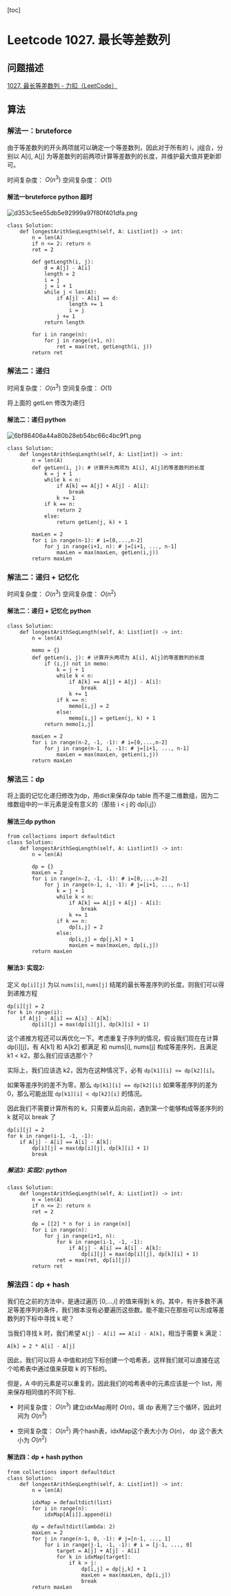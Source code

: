 
[toc]


# Leetcode 1027. 最长等差数列

## 问题描述

[1027. 最长等差数列 - 力扣（LeetCode）](https://leetcode-cn.com/problems/longest-arithmetic-sequence/)

## 算法

### 解法一：bruteforce

由于等差数列的开头两项就可以确定一个等差数列，因此对于所有的 i，j组合，分别以 A[i], A[j] 为等差数列的前两项计算等差数列的长度，并维护最大值并更新即可。

时间复杂度： $O(n^3)$
空间复杂度： $O(1)$

#### 解法一bruteforce python 超时

![d353c5ee55db5e92999a97f80f401dfa.png](evernotecid://8E200321-31A9-427B-BECA-CC44235980BC/appyinxiangcom/22483756/ENResource/p10646)

```
class Solution:
    def longestArithSeqLength(self, A: List[int]) -> int:
        n = len(A)
        if n <= 2: return n
        ret = 2

        def getLength(i, j):
            d = A[j] - A[i]
            length = 2
            i = j
            j = i + 1
            while j < len(A):
                if A[j] - A[i] == d:
                    length += 1
                    i = j
                j += 1
            return length

        for i in range(n):
            for j in range(i+1, n):
                ret = max(ret, getLength(i, j))
        return ret
```

### 解法二：递归

时间复杂度： $O(n^3)$
空间复杂度： $O(1)$

将上面的 getLen 修改为递归

#### 解法二：递归 python

![6bf86406a44a80b28eb54bc66c4bc9f1.png](evernotecid://7C71FA3B-B5E0-41C4-AF1B-AB35446A037A/appyinxiangcom/22483756/ENResource/p11649)

```
class Solution:
    def longestArithSeqLength(self, A: List[int]) -> int:
        n = len(A)
        def getLen(i, j): # 计算开头两项为 A[i], A[j]的等差数列的长度
            k = j + 1
            while k < n:
                if A[k] == A[j] + A[j] - A[i]:
                    break
                k += 1
            if k == n:
                return 2
            else:
                return getLen(j, k) + 1

        maxLen = 2
        for i in range(n-1): # i=[0,...,n-2]
            for j in range(i+1, n): # j=[i+1, ..., n-1]
                maxLen = max(maxLen, getLen(i,j))
        return maxLen
```



### 解法二：递归 + 记忆化 

时间复杂度： $O(n^3)$
空间复杂度： $O(n^2)$

#### 解法二：递归 + 记忆化 python

```
class Solution:
    def longestArithSeqLength(self, A: List[int]) -> int:
        n = len(A)

        memo = {}
        def getLen(i, j): # 计算开头两项为 A[i], A[j]的等差数列的长度
            if (i,j) not in memo:
                k = j + 1
                while k < n:
                    if A[k] == A[j] + A[j] - A[i]:
                        break
                    k += 1
                if k == n:
                    memo[i,j] = 2
                else:
                    memo[i,j] = getLen(j, k) + 1
            return memo[i,j]
    
        maxLen = 2
        for i in range(n-2, -1, -1): # i=[0,...,n-2]
            for j in range(n-1, i, -1): # j=[i+1, ..., n-1]
                maxLen = max(maxLen, getLen(i,j))
        return maxLen
```

### 解法三：dp

将上面的记忆化递归修改为dp，用dict来保存dp table 而不是二维数组，因为二维数组中的一半元素是没有意义的（那些 i < j 的 dp[i,j]）

#### 解法三dp python

```
from collections import defaultdict
class Solution:
    def longestArithSeqLength(self, A: List[int]) -> int:
        n = len(A)

        dp = {}
        maxLen = 2
        for i in range(n-2, -1, -1): # i=[0,...,n-2]
            for j in range(n-1, i, -1): # j=[i+1, ..., n-1]
                k = j + 1
                while k < n:
                    if A[k] == A[j] + A[j] - A[i]:
                        break
                    k += 1
                if k == n:
                    dp[i,j] = 2
                else:
                    dp[i,j] = dp[j,k] + 1
                    maxLen = max(maxLen, dp[i,j])
        return maxLen
```

#### 解法3: 实现2:

定义 `dp[i][j]` 为以 `nums[i]`, `nums[j]` 结尾的最长等差序列的长度。则我们可以得到递推方程

```
dp[i][j] = 2
for k in range(i):
    if A[j] - A[i] == A[i] - A[k]:
        dp[i][j] = max(dp[i][j], dp[k][i] + 1)
```

这个递推方程还可以再优化一下。考虑重复子序列的情况，假设我们现在在计算 dp[i][j]，有 A[k1] 和 A[k2] 都满足 和 nums[i], nums[j] 构成等差序列，且满足 k1 < k2，那么我们应该选那个？

实际上，我们应该选 k2，因为在这种情况下，必有 `dp[k1][i] <= dp[k2][i]`。

如果等差序列的差不为零，那么 `dp[k1][i] == dp[k2][i]`
如果等差序列的差为0，那么可能出现 `dp[k1][i] < dp[k2][i]` 的情况。

因此我们不需要计算所有的 k，只需要从后向前，遇到第一个能够构成等差序列的 k 就可以 break 了

```
dp[i][j] = 2
for k in range(i-1, -1, -1):
    if A[j] - A[i] == A[i] - A[k]:
        dp[i][j] = max(dp[i][j], dp[k][i] + 1)
        break
```

##### 解法3: 实现2: python

```
class Solution:
    def longestArithSeqLength(self, A: List[int]) -> int:
        n = len(A)
        if n <= 2: return n
        ret = 2

        dp = [[2] * n for i in range(n)]
        for i in range(n):
            for j in range(i+1, n):
                for k in range(i-1, -1, -1):
                    if A[j] - A[i] == A[i] - A[k]:
                        dp[i][j] = max(dp[i][j], dp[k][i] + 1)
                ret = max(ret, dp[i][j])
        return ret
```

### 解法四：dp + hash

我们在之前的方法中，是通过遍历 [0,...,i] 的值来得到 k 的。其中，有许多数不满足等差序列的条件，我们根本没有必要遍历这些数。能不能只在那些可以形成等差数列的下标中寻找 k 呢？

当我们寻找 k 时，我们希望 `A[j] - A[i] == A[i] - A[k]`，相当于需要 k 满足：

```
A[k] = 2 * A[i] - A[j]
```

因此，我们可以将 A 中值和对应下标创建一个哈希表，这样我们就可以直接在这个哈希表中通过值来获取 k 的下标的。

但是，A 中的元素是可以重复的，因此我们的哈希表中的元素应该是一个 list，用来保存相同值的不同下标.


- 时间复杂度： $O(n^3)$
建立idxMap用时 $O(n)$，填 dp 表用了三个循环，因此时间为 $O(n^3)$

- 空间复杂度： $O(n^2)$ 
两个hash表，idxMap这个表大小为 $O(n)$， dp 这个表大小为 $O(n^2)$

#### 解法四：dp + hash python

```
from collections import defaultdict
class Solution:
    def longestArithSeqLength(self, A: List[int]) -> int:
        n = len(A)

        idxMap = defaultdict(list)
        for i in range(n):
            idxMap[A[i]].append(i)
    
        dp = defaultdict(lambda: 2)
        maxLen = 2
        for j in range(n-1, 0, -1): # j=[n-1, ..., 1]
            for i in range(j-1, -1, -1): # i = [j-1, ..., 0]
                target = A[j] + A[j] - A[i]
                for k in idxMap[target]:
                    if k > j:
                        dp[i,j] = dp[j,k] + 1
                        maxLen = max(maxLen, dp[i,j])
                        break
        return maxLen
```